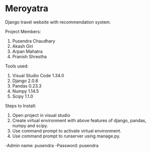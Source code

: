 # Meroyatra
Django travel website with recommendation system.

Project Members:
1. Pusendra Chaudhary
2. Akash Giri
3. Arpan Mahatra
4. Pranish Shrestha

Tools used:
1. Visual Studio Code 1.34.0
2. Django 2.0.8
3. Pandas 0.23.3
4. Numpy 1.14.5
5. Scipy 1.1.0

Steps to Install:
1. Open project in visual studio
2. Create virtual environment with above features of django, pandas, numpy and scipy.
3. Use command prompt to activate virtual environment.
4. Use command prompt to runserver using manage.py.

-Admin name: pusendra
-Password: pusendra
